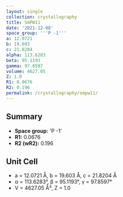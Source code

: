 ```yaml
---
layout: single
collection: crystallography
title: SmPW11
date: '2021-12-08'
space_group: '''P -1'''
a: 12.0721
b: 19.603
c: 21.8204
alpha: 113.6283
beta: 95.1193
gamma: 97.8597
volume: 4627.05
Z: 1.0
R1: 0.0676
R2: 0.196
permalink: /crystallography/smpw11/
---
```


## Summary

- **Space group:** 'P -1'
- **R1:** 0.0676
- **R2 (wR2):** 0.196

## Unit Cell
- a = 12.0721 Å, b = 19.603 Å, c = 21.8204 Å
- α = 113.6283°, β = 95.1193°, γ = 97.8597°
- V = 4627.05 Å³, Z = 1.0

